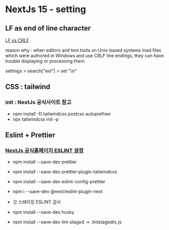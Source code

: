 # NextJs 15 - setting

## LF as end of line character

[LF vs CRLF](https://nausaf.hashnode.dev/lf-vs-crlf-configure-git-and-vs-code-to-use-unix-line-endings)

reason why :
when editors and text tools on Unix-based systems load files which were authored in Windows and use CRLF line endings, they can have trouble displaying or processing them.

settings > search["eol"] > set "\n"

## CSS : tailwind

### init : NextJs 공식사이트 참고

- npm install -D tailwindcss postcss autoprefixer
- npx tailwindcss init -p

## Eslint + Prettier

### [NextJs 공식홈페이지 ESLINT 설정](https://nextjs.org/docs/app/api-reference/config/eslint)

- npm install --save-dev prettier
- npm install --save-dev prettier-plugin-tailwindcss

- npm install --save-dev eslint-config-prettier
- npm i --save-dev @next/eslint-plugin-next

- 깃 스테이징 ESLINT 검사
- npm install --save-dev husky
- npm install --save-dev lint-staged
  -> .lintstagedrc.js
